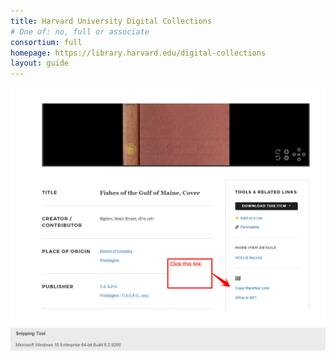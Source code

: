 ```yaml
---
title: Harvard University Digital Collections
# One of: no, full or associate
consortium: full
homepage: https://library.harvard.edu/digital-collections
layout: guide
---
```


![click the copy manifest link](harvard-1.png)
